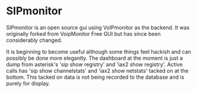 SIPmonitor
==========

SIPmonitor is an open source gui using VoIPmonitor as the backend. It
was originally forked from VoipMonitor Free GUI but has since been
considerably changed.

It is beginning to become useful although some things feel hackish and
can possibly be done more elegantly. The dashboard at the moment is
just a dump from asterisk's 'sip show registry' and 'iax2 show
registry'. Active calls has 'sip show channelstats' and 'iax2 show
netstats' tacked on at the bottom. This tacked on data is not being
recorded to the database and is purely for display.
